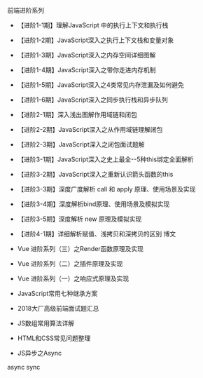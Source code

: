 前端进阶系列
* 【进阶1-1期】理解JavaScript 中的执行上下文和执行栈
* 【进阶1-2期】JavaScript深入之执行上下文栈和变量对象
* 【进阶1-3期】JavaScript深入之内存空间详细图解
* 【进阶1-4期】JavaScript深入之带你走进内存机制
* 【进阶1-5期】JavaScript深入之4类常见内存泄漏及如何避免
* 【进阶1-6期】JavaScript深入之同步执行栈和异步队列

* 【进阶2-1期】深入浅出图解作用域链和闭包
* 【进阶2-2期】JavaScript深入之从作用域链理解闭包
* 【进阶2-3期】JavaScript深入之闭包面试题解

* 【进阶3-1期】JavaScript深入之史上最全--5种this绑定全面解析
* 【进阶3-2期】JavaScript深入之重新认识箭头函数的this
* 【进阶3-3期】深度广度解析 call 和 apply 原理、使用场景及实现
* 【进阶3-4期】深度解析bind原理、使用场景及模拟实现
* 【进阶3-5期】深度解析 new 原理及模拟实现

* 【进阶4-1期】详细解析赋值、浅拷贝和深拷贝的区别
博文
* Vue 进阶系列（三）之Render函数原理及实现
* Vue 进阶系列（二）之插件原理及实现
* Vue 进阶系列（一）之响应式原理及实现
* JavaScript常用七种继承方案
* 2018大厂高级前端面试题汇总
* JS数组常用算法详解
* HTML和CSS常见问题整理
* JS异步之Async

async
sync